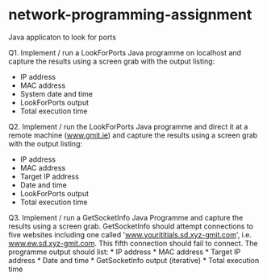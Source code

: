 # network-programming-assignment
Java applicaton to look for ports

Q1. Implement / run a LookForPorts Java programme on localhost and capture the results using a screen grab with the output listing:
  * IP address
  * MAC address
  * System date and time
  * LookForPorts output
  * Total execution time

Q2. Implement / run the LookForPorts Java programme and direct it at a remote machine (www.gmit.ie) and capture the results using a screen grab with the output listing:
  * IP address
  * MAC address
  * Target IP address
  * Date and time
  * LookForPorts output
  * Total execution time

Q3. Implement / run a GetSocketInfo Java Programme and capture the results using a screen grab. GetSocketInfo should attempt connections to five websites
    including one called 'www.yourititials.sd.xyz-gmit.com', i.e. www.ew.sd.xyz-gmit.com. This fifth connection should fail to connect.
    The programme output should list:
    * IP address
    * MAC address
    * Target IP address
    * Date and time
    * GetSocketInfo output (iterative)
    * Total execution time
